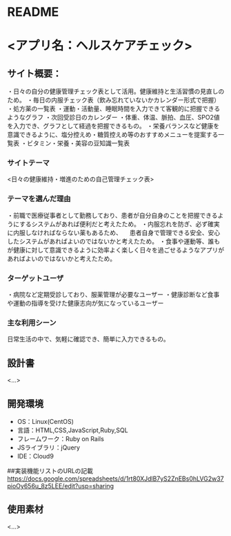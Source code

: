 # README

# <アプリ名：ヘルスケアチェック>

## サイト概要：
・日々の自分の健康管理チェック表として活用。健康維持と生活習慣の見直しのため。
・毎日の内服チェック表（飲み忘れていないかカレンダー形式で把握）
・処方薬の一覧表
・運動・活動量、睡眠時間を入力できて客観的に把握できるようなグラフ
・次回受診日のカレンダー
・体重、体温、脈拍、血圧、SPO2値を入力でき、グラフとして経過を把握できるもの。
・栄養バランスなど健康を意識できるように、塩分控えめ・糖質控えめ等のおすすめメニューを提案する一覧表
・ビタミン・栄養・美容の豆知識一覧表

### サイトテーマ
<日々の健康維持・増進のための自己管理チェック表>

### テーマを選んだ理由
・前職で医療従事者として勤務しており、患者が自分自身のことを把握できるようにするシステムがあれば便利だと考えたため。
・内服忘れを防ぎ、必ず確実に内服しなければならない薬もあるため、
　患者自身で管理できる安全、安心したシステムがあればよいのではないかと考えたため。
・食事や運動等、誰もが健康に対して意識できるように効率よく楽しく日々を過ごせるようなアプリがあればよいのではないかと考えたため。

### ターゲットユーザ
・病院など定期受診しており、服薬管理が必要なユーザー
・健康診断など食事や運動の指導を受けた健康志向が気になっているユーザー


### 主な利用シーン
日常生活の中で、気軽に確認でき、簡単に入力できるもの。

## 設計書
<...>

## 開発環境
- OS：Linux(CentOS)
- 言語：HTML,CSS,JavaScript,Ruby,SQL
- フレームワーク：Ruby on Rails
- JSライブラリ：jQuery
- IDE：Cloud9


##実装機能リストのURLの記載
https://docs.google.com/spreadsheets/d/1rt80XJdlB7yS2ZnEBs0hLVG2w37pioOy656u_8z5LEE/edit?usp=sharing

## 使用素材
<...>
